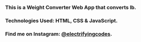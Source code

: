 ### This is a Weight Converter Web App that converts lb.

### Technologies Used: HTML, CSS & JavaScript.

### Find me on Instagram: [@electrifyingcodes][Instagram].

[Instagram]: https://www.instagram.com/electrifyingcodes